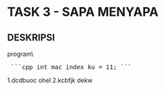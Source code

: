 # TASK 3 - SAPA MENYAPA </pre>
## DESKRIPSI
program\
<pre> ```cpp int mac_index_ku = 11; ``` </pre>
1.dcdbuoc
ohel
2.kcbfjk
dekw
